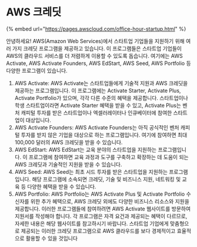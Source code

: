 # AWS 크레딧



{% embed url="https://pages.awscloud.com/office-hour-startup.html" %}

안녕하세요! AWS(Amazon Web Services)에서 스타트업 기업들을 지원하기 위해 여러 가지 크레딧 프로그램을 제공하고 있습니다. 이 프로그램들은 스타트업 기업들이 AWS의 클라우드 서비스를 더 저렴하게 이용할 수 있도록 돕습니다. 여기에는 AWS Activate, AWS Activate Founders, AWS EdStart, AWS Seed, AWS Portfolio 등 다양한 프로그램이 있습니다.

1. AWS Activate: AWS Activate는 스타트업들에게 기술적 지원과 AWS 크레딧을 제공하는 프로그램입니다. 이 프로그램에는 Activate Starter, Activate Plus, Activate Portfolio가 있으며, 각각 다른 수준의 혜택을 제공합니다. 스타트업이나 학생 스타트업이라면 Activate Starter 혜택을 받을 수 있고, Activate Plus는 벤처 캐피털 투자를 받은 스타트업이나 엑셀러레이터나 인큐베이터에 참여한 스타트업이 대상입니다.
2. AWS Activate Founders: AWS Activate Founders는 아직 공식적인 벤처 캐피털 투자를 받지 않은 기업을 대상으로 하는 프로그램입니다. 여기에 참여하면 최대 100,000 달러의 AWS 크레딧을 받을 수 있습니다.
3. AWS EdStart: AWS EdStart는 교육 분야의 스타트업을 지원하는 프로그램입니다. 이 프로그램에 참여하면 교육 과정과 도구를 구축하고 확장하는 데 도움이 되는 AWS 크레딧과 기술적인 지원을 받을 수 있습니다.
4. AWS Seed: AWS Seed는 최초 시드 투자를 받은 스타트업을 지원하는 프로그램입니다. 해당 프로그램에 소속되면 크레딧, 기술 및 비즈니스 지원, 네트워킹 및 교육 등 다양한 혜택을 받을 수 있습니다.
5. AWS Portfolio: AWS Portfolio는 AWS Activate Plus 및 Activate Portfolio 수신자를 위한 추가 혜택으로, AWS 크레딧 외에도 다양한 비즈니스 리소스와 지원을 제공합니다. 이러한 프로그램들에 참여하려면 AWS Activate 웹사이트를 방문하여 지원서를 작성해야 합니다. 각 프로그램은 자격 요건과 제공되는 혜택이 다르므로, 자세한 내용은 해당 웹사이트를 참고하시기 바랍니다. 스타트업 기업에게 맞춤형으로 제공되는 이러한 크레딧 프로그램으로 AWS 클라우드를 보다 경제적이고 효율적으로 활용할 수 있을 것입니다
